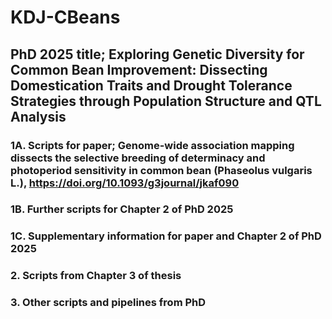 # KDJ-CBeans
## PhD 2025 title; Exploring Genetic Diversity for Common Bean Improvement: Dissecting Domestication Traits and Drought Tolerance Strategies through Population Structure and QTL Analysis


### 1A. Scripts for paper; Genome-wide association mapping dissects the selective breeding of determinacy and photoperiod sensitivity in common bean (Phaseolus vulgaris L.), https://doi.org/10.1093/g3journal/jkaf090

### 1B. Further scripts for Chapter 2 of PhD 2025

### 1C. Supplementary information for paper and Chapter 2 of PhD 2025

### 2. Scripts from Chapter 3 of thesis

### 3. Other scripts and pipelines from PhD
